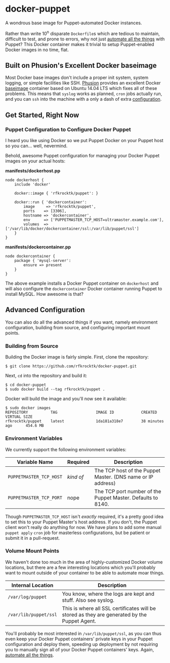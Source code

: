 docker-puppet
=============

A wondrous base image for Puppet-automated Docker instances.

Rather than write 10<sup>n</sup> disparate `Dockerfile`s which are tedious to maintain, difficult to test,
and prone to errors, why not just [automate all the things](http://i.imgur.com/IK8imUY.jpg) with Puppet? 
This Docker container makes it trivial to setup Puppet-enabled Docker images in no time, flat.

## Built on Phusion's Excellent Docker baseimage

Most Docker base images don't include a proper init system, system logging, or simple facilities like SSH.
[Phusion](https://phusion.nl) provides an excellent Docker [baseimage](https://github.com/phusion/baseimage-docker) 
container based on Ubuntu 14.04 LTS which fixes all of these problems. This means that `syslog` works as
planned, `cron` jobs actually run, and you can `ssh` into the machine with a only a dash of extra
[configuration](https://github.com/phusion/baseimage-docker#login-to-the-container-via-ssh).

## Get Started, Right Now

### Puppet Configuration to Configure Docker Puppet

I heard you like using Docker so we put Puppet Docker on your Puppet host so you can... well,
nevermind.

Behold, awesome Puppet configuration for managing your Docker Puppet images on your actual hosts:

**manifests/dockerhost.pp**

```
node dockerhost {
    include 'docker'

    docker::image { 'rfkrocktk/puppet': }
    
    docker::run { 'dockercontainer':
        image     => 'rfkrocktk/puppet',
        ports    => [3306],
        hostname => 'dockercontainer',
        env      => ['PUPPETMASTER_TCP_HOST=ultramaster.example.com'],
        volumes  => ['/var/lib/docker/dockercontainer/ssl:/var/lib/puppet/ssl']
    }
}
```

**manifests/dockercontainer.pp**

```
node dockercontainer {
    package { 'mysql-server': 
        ensure => present
    }
}
```

The above example installs a Docker Puppet container on `dockerhost` and will also configure
the `dockercontainer` Docker container running Puppet to install MySQL. How awesome is that?

## Advanced Configuration

You can also do all the advanced things if you want, namely environment configuration, building
from source, and configuring important mount points.

### Building from Source

Building the Docker image is fairly simple. First, clone the repository:

    $ git clone https://github.com/rfkrocktk/docker-puppet.git

Next, `cd` into the repository and build it:

    $ cd docker-puppet
    $ sudo docker build --tag rfkrocktk/puppet .

Docker will build the image and you'll now see it available:

    $ sudo docker images
    REPOSITORY          TAG                 IMAGE ID            CREATED             VIRTUAL SIZE
    rfkrocktk/puppet    latest              1da181a318e7        38 minutes ago      454.6 MB

### Environment Variables

We currently support the following environment variables:

| Variable Name         | Required  | Description                                                 |
|-----------------------|-----------|-------------------------------------------------------------|
|`PUPPETMASTER_TCP_HOST`| _kind of_ | The TCP host of the Puppet Master. (DNS name or IP address) |
|`PUPPETMASTER_TCP_PORT`| nope      | The TCP port number of the Puppet Master. Defaults to 8140. |

Though `PUPPETMASTER_TCP_HOST` isn't _exactly_ required, it's a pretty good idea to set this to your
Puppet Master's host address. If you don't, the Puppet client won't really do anything for now. We
have plans to add some manual `puppet apply` `cron` job for masterless configurations, but be patient
or submit it in a pull-request.

### Volume Mount Points

We haven't done too much in the area of highly-customized Docker volume locations, but there are a few
interesting locations which you'll probably want to mount outside of your container to be able to 
automate moar things.

| Internal Location     | Description                                                                                  |
|-----------------------|----------------------------------------------------------------------------------------------|
| `/var/log/puppet`     | You know, where the logs are kept and stuff. Also see syslog.                                |
| `/var/lib/puppet/ssl` | This is where all SSL certificates will be stored as they are generated by the Puppet Agent. |

You'll probably be most interested in `/var/lib/puppet/ssl`, as you can thus even keep your Docker Puppet
containers' private keys in your Puppet configuration and deploy them, speeding up deployment by not requiring
you to manually sign all of your Docker Puppet containers' keys. Again, [automate all the things](http://i.imgur.com/IK8imUY.jpg).
